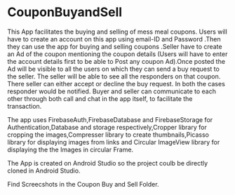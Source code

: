 # CouponBuyandSell

This App facilitates the buying and selling of mess meal coupons. Users will have to create an account on this app using email-ID and Password .Then they can use the app for buying and selling coupons .Seller have to create an Ad of the coupon mentioning the coupon details (Users will have to enter the account details first to be able to Post any coupon Ad).Once posted the Ad will be visible to all the users on which they can send a buy request to the seller. The seller will be able to see all the responders on that coupon.  There seller can either accept or decline the buy request. In both the cases responder would be notified. Buyer and seller can communicate to each other through both call and chat in the app itself, to facilitate the transaction.

The app uses FirebaseAuth,FirebaseDatabase and FirebaseStorage for Authentication,Database and storage respectively,Cropper library for cropping the images,Compresser library to create thumbnails,Picasso library for displaying images from links and Circular ImageView library for displaying the the Images in circular Frame.

The App is created on Android Studio so the project coulb be directly cloned in Android Studio.

Find Screecshots in the Coupon Buy and Sell Folder.
